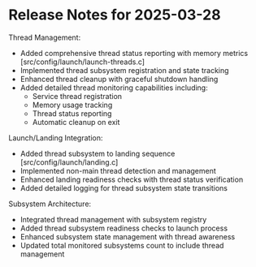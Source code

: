 # Release Notes for 2025-03-28

Thread Management:

- Added comprehensive thread status reporting with memory metrics [src/config/launch/launch-threads.c]
- Implemented thread subsystem registration and state tracking
- Enhanced thread cleanup with graceful shutdown handling
- Added detailed thread monitoring capabilities including:
  - Service thread registration
  - Memory usage tracking
  - Thread status reporting
  - Automatic cleanup on exit

Launch/Landing Integration:

- Added thread subsystem to landing sequence [src/config/launch/landing.c]
- Implemented non-main thread detection and management
- Enhanced landing readiness checks with thread status verification
- Added detailed logging for thread subsystem state transitions

Subsystem Architecture:

- Integrated thread management with subsystem registry
- Added thread subsystem readiness checks to launch process
- Enhanced subsystem state management with thread awareness
- Updated total monitored subsystems count to include thread management
